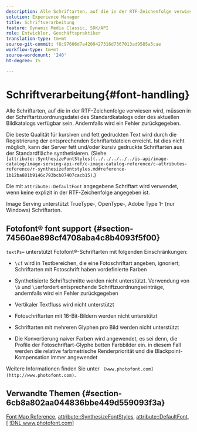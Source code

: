 ```yaml
---
description: Alle Schriftarten, auf die in der RTF-Zeichenfolge verwiesen wird, müssen in der Schriftartzuordnungsdatei des Standardkatalogs oder des aktuellen Bildkatalogs verfügbar sein. Andernfalls wird ein Fehler zurückgegeben.
solution: Experience Manager
title: Schriftverarbeitung
feature: Dynamic Media Classic, SDK/API
role: Entwickler, Geschäftspraktiker
translation-type: tm+mt
source-git-commit: f6c97606d7a4209427316d7367013ad9585a5cae
workflow-type: tm+mt
source-wordcount: '240'
ht-degree: 1%

---
```



# Schriftverarbeitung{#font-handling}

Alle Schriftarten, auf die in der RTF-Zeichenfolge verwiesen wird, müssen in der Schriftartzuordnungsdatei des Standardkatalogs oder des aktuellen Bildkatalogs verfügbar sein. Andernfalls wird ein Fehler zurückgegeben.

Die beste Qualität für kursiven und fett gedruckten Text wird durch die Registrierung der entsprechenden Schriftartdateien erreicht. Ist dies nicht möglich, kann der Server fett und/oder kursiv gedruckte Schriftarten aus der Standardfläche synthetisieren. (Siehe ` [attribute::SynthesizeFontStyles](../../../../../is-api/image-catalog/image-serving-api-ref/c-image-catalog-reference/c-attributes-reference/r-synthesizefontstyles.md#reference-1b12ba881b9146c793bcb07407cacb15)`.)

Die mit `attribute::DefaultFont` angegebene Schriftart wird verwendet, wenn keine explizit in der RTF-Zeichenfolge angegeben ist.

Image Serving unterstützt TrueType-, OpenType-, Adobe Type 1- (nur Windows) Schriftarten.

## Fotofont® font support {#section-74560ae898cf4708aba4c8b4093f5f00}

`textPs=` unterstützt Fotofont®-Schriftarten mit folgenden Einschränkungen:

* `\cf` wird in Textbereichen, die eine Fotoschriftart angeben, ignoriert; Schriftarten mit Fotoschrift haben vordefinierte Farben
* Synthetisierte Schriftschnitte werden nicht unterstützt. Verwendung von `\b` und `\i`erfordert entsprechende Schriftzuordnungseinträge, andernfalls wird ein Fehler zurückgegeben

* Vertikaler Textfluss wird nicht unterstützt
* Fotoschriftarten mit 16-Bit-Bildern werden nicht unterstützt
* Schriftarten mit mehreren Glyphen pro Bild werden nicht unterstützt
* Die Konvertierung naiver Farben wird angewendet, es sei denn, die Profile der Fotoschriftart-Glyphe betten Farbbilder ein. in diesem Fall werden die relative farbmetrische Renderpriorität und die Blackpoint-Kompensation immer angewendet

Weitere Informationen finden Sie unter ` [www.photofont.com](http://www.photofont.com)`.

## Verwandte Themen {#section-6cb8a802aa044836bbe449d559093f3a}

[Font Map Reference](../../../../../is-api/image-catalog/image-serving-api-ref/c-image-catalog-reference/c-font-map-reference/c-font-map-reference.md#concept-f81f319d03c646c5a8ef87b3277dd37d),  [attribute::SynthesizeFontStyles](../../../../../is-api/image-catalog/image-serving-api-ref/c-image-catalog-reference/c-attributes-reference/r-synthesizefontstyles.md#reference-1b12ba881b9146c793bcb07407cacb15),  [attribute::DefaultFont](../../../../../is-api/image-catalog/image-serving-api-ref/c-image-catalog-reference/c-attributes-reference/r-defaultfont.md#reference-48b763ac254545e89a25c76ff7581107),  [ [!DNL www.photofont.com] ](http://www.photofont.com)
